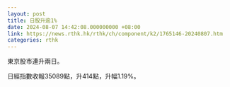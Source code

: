 ```yaml
---
layout: post
title: 日股升逾1%
date: 2024-08-07 14:42:08.000000000 +08:00
link: https://news.rthk.hk/rthk/ch/component/k2/1765146-20240807.htm
categories: rthk
---
```


東京股市連升兩日。

日經指數收報35089點，升414點，升幅1.19%。
